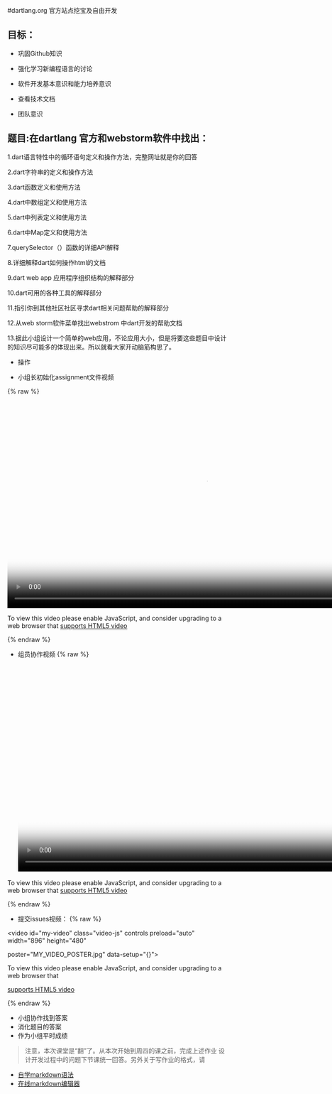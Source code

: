 #dartlang.org 官方站点挖宝及自由开发

## 目标：

- 巩固Github知识

- 强化学习新编程语言的讨论

- 软件开发基本意识和能力培养意识

- 查看技术文档

- 团队意识
## 题目:在dartlang 官方和webstorm软件中找出：

 1.dart语言特性中的循环语句定义和操作方法，完整网址就是你的回答

 2.dart字符串的定义和操作方法

 3.dart函数定义和使用方法

 4.dart中数组定义和使用方法

 5.dart中列表定义和使用方法

 6.dart中Map定义和使用方法

 7.querySelector（）函数的详细API解释

 8.详细解释dart如何操作html的文档

 9.dart web app 应用程序组织结构的解释部分

 10.dart可用的各种工具的解释部分

 11.指引你到其他社区社区寻求dart相关问题帮助的解释部分

 12.从web storm软件菜单找出webstrom 中dart开发的帮助文档

 13.据此小组设计一个简单的web应用，不论应用大小，但是将要这些题目中设计的知识尽可能多的体现出来。所以就看大家开动脑筋构思了。


- 操作

 - 小组长初始化assignment文件视频
 
{% raw %}
 <video id="my-video" class="video-js" controls preload="auto" width="896" height="480"
 poster="MY_VIDEO_POSTER.jpg" data-setup="{}">
 <source src="http://odsyciu9w.bkt.clouddn.com/initassignment.mp4" type='video/mp4'>
 <p class="vjs-no-js">
 To view this video please enable JavaScript, and consider upgrading to a web browser that
 <a href="http://videojs.com/html5-video-support/" target="_blank">supports HTML5 video</a>
 </p>

 </video>

{% endraw %} 
- 组员协作视频
{% raw %}
 <video id="my-video" class="video-js" controls preload="auto" width="896" height="480"
 poster="MY_VIDEO_POSTER.jpg" data-setup="{}">
 <source src="http://odsyciu9w.bkt.clouddn.com/do_assignment2.mp4" type='video/mp4'>
 <p class="vjs-no-js">
 To view this video please enable JavaScript, and consider upgrading to a web browser that
 <a href="http://videojs.com/html5-video-support/" target="_blank">supports HTML5 video</a>
 </p>
 </video>
{% endraw %}

- 提交issues视频：
{% raw %}

 <video id="my-video" class="video-js" controls preload="auto" width="896" height="480"

 poster="MY_VIDEO_POSTER.jpg" data-setup="{}">

 <source src="http://odsyciu9w.bkt.clouddn.com/issue.mp4" type='video/mp4'>

 <p class="vjs-no-js">

 To view this video please enable JavaScript, and consider upgrading to a web browser that

 <a href="http://videojs.com/html5-video-support/" target="_blank">supports HTML5 video</a>

 </p>

 </video>

{% endraw %}


 - 小组协作找到答案
 - 消化题目的答案
 - 作为小组平时成绩

>注意，本次课堂是“翻”了。从本次开始到周四的课之前，完成上述作业
>设计开发过程中的问题下节课统一回答。另外关于写作业的格式，请
- [自学markdown语法](http://www.yaosansi.com/post/markdown-on-github/#5-_GitHub%E6%89%A9%E5%B1%95%E8%AF%AD%E6%B3%95)  
- [在线markdown编辑器](https://stackedit.io/editor#)























